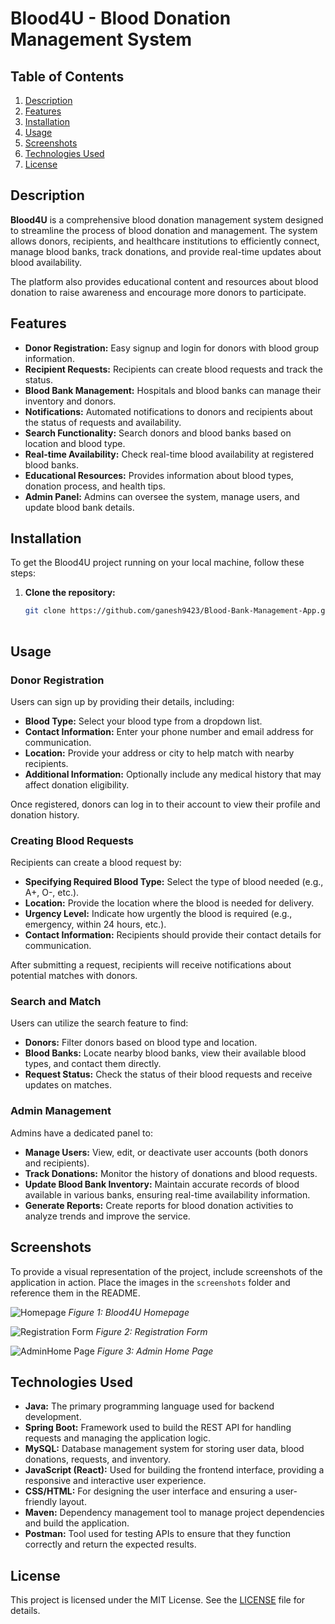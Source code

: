 # Blood4U - Blood Donation Management System


## Table of Contents
1. [Description](#description)
2. [Features](#features)
3. [Installation](#installation)
4. [Usage](#usage)
5. [Screenshots](#screenshots)
6. [Technologies Used](#technologies-used)
7. [License](#license)



## Description
**Blood4U** is a comprehensive blood donation management system designed to streamline the process of blood donation and management. The system allows donors, recipients, and healthcare institutions to efficiently connect, manage blood banks, track donations, and provide real-time updates about blood availability.

The platform also provides educational content and resources about blood donation to raise awareness and encourage more donors to participate.

## Features
- **Donor Registration:** Easy signup and login for donors with blood group information.
- **Recipient Requests:** Recipients can create blood requests and track the status.
- **Blood Bank Management:** Hospitals and blood banks can manage their inventory and donors.
- **Notifications:** Automated notifications to donors and recipients about the status of requests and availability.
- **Search Functionality:** Search donors and blood banks based on location and blood type.
- **Real-time Availability:** Check real-time blood availability at registered blood banks.
- **Educational Resources:** Provides information about blood types, donation process, and health tips.
- **Admin Panel:** Admins can oversee the system, manage users, and update blood bank details.

## Installation
To get the Blood4U project running on your local machine, follow these steps:

1. **Clone the repository:**
   ```bash
   git clone https://github.com/ganesh9423/Blood-Bank-Management-App.git
  
## Usage

### Donor Registration
Users can sign up by providing their details, including:
- **Blood Type:** Select your blood type from a dropdown list.
- **Contact Information:** Enter your phone number and email address for communication.
- **Location:** Provide your address or city to help match with nearby recipients.
- **Additional Information:** Optionally include any medical history that may affect donation eligibility.

Once registered, donors can log in to their account to view their profile and donation history.

### Creating Blood Requests
Recipients can create a blood request by:
- **Specifying Required Blood Type:** Select the type of blood needed (e.g., A+, O-, etc.).
- **Location:** Provide the location where the blood is needed for delivery.
- **Urgency Level:** Indicate how urgently the blood is required (e.g., emergency, within 24 hours, etc.).
- **Contact Information:** Recipients should provide their contact details for communication.

After submitting a request, recipients will receive notifications about potential matches with donors.

### Search and Match
Users can utilize the search feature to find:
- **Donors:** Filter donors based on blood type and location.
- **Blood Banks:** Locate nearby blood banks, view their available blood types, and contact them directly.
- **Request Status:** Check the status of their blood requests and receive updates on matches.

### Admin Management
Admins have a dedicated panel to:
- **Manage Users:** View, edit, or deactivate user accounts (both donors and recipients).
- **Track Donations:** Monitor the history of donations and blood requests.
- **Update Blood Bank Inventory:** Maintain accurate records of blood available in various banks, ensuring real-time availability information.
- **Generate Reports:** Create reports for blood donation activities to analyze trends and improve the service.

## Screenshots
To provide a visual representation of the project, include screenshots of the application in action. Place the images in the `screenshots` folder and reference them in the README.

![Homepage](Screenshots/Homepage.png)
*Figure 1: Blood4U Homepage*

![Registration Form ](Screenshots/RegisterPage.png)
*Figure 2: Registration Form*

![AdminHome Page](Screenshots/AdminHome.png)
*Figure 3: Admin Home Page*

## Technologies Used
- **Java:** The primary programming language used for backend development.
- **Spring Boot:** Framework used to build the REST API for handling requests and managing the application logic.
- **MySQL:** Database management system for storing user data, blood donations, requests, and inventory.
- **JavaScript (React):** Used for building the frontend interface, providing a responsive and interactive user experience.
- **CSS/HTML:** For designing the user interface and ensuring a user-friendly layout.
- **Maven:** Dependency management tool to manage project dependencies and build the application.
- **Postman:** Tool used for testing APIs to ensure that they function correctly and return the expected results.

## License
This project is licensed under the MIT License. See the [LICENSE](LICENSE) file for details.

